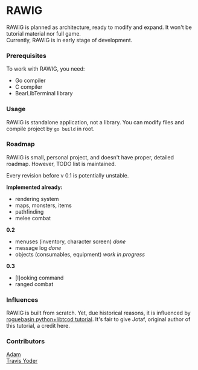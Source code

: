 # RAWIG

RAWIG is planned as architecture, ready to modify and expand. It won't be tutorial material nor full game.  
Currently, RAWIG is in early stage of development.

### Prerequisites

To work with RAWIG, you need:  
 - Go compiler  
 - C compiler  
 - BearLibTerminal library  

### Usage

RAWIG is standalone application, not a library. You can modify files and compile project by `go build` in root.

### Roadmap

RAWIG is small, personal project, and doesn't have proper, detailed roadmap. However, TODO list is maintained.

Every revision before v 0.1 is potentially unstable. 

**Implemented already:**  
- rendering system  
- maps, monsters, items  
- pathfinding  
- melee combat

**0.2**  
- menuses (inventory, character screen) *done*  
- message log *done*  
- objects (consumables, equipment)  *work in progress*

**0.3**  
- [l]ooking command  
- ranged combat  

### Influences

RAWIG is built from scratch. Yet, due historical reasons, it is influenced by [roguebasin python+libtcod tutorial](http://www.roguebasin.com/index.php?title=Complete_Roguelike_Tutorial,_using_python%2Blibtcod). It's fair to give Jotaf, original author of this tutorial, a credit here.

### Contributors

[Adam](https://github.com/adam-weiler)  
[Travis Yoder](https://github.com/trayo)
